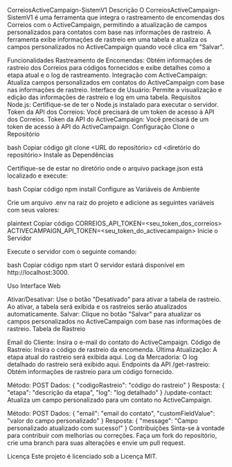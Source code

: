 CorreiosActiveCampaign-SistemV1
Descrição
O CorreiosActiveCampaign-SistemV1 é uma ferramenta que integra o rastreamento de encomendas dos Correios com o ActiveCampaign, permitindo a atualização de campos personalizados para contatos com base nas informações de rastreio. A ferramenta exibe informações de rastreio em uma tabela e atualiza os campos personalizados no ActiveCampaign quando você clica em "Salvar".

Funcionalidades
Rastreamento de Encomendas: Obtém informações de rastreio dos Correios para códigos fornecidos e exibe detalhes como a etapa atual e o log de rastreamento.
Integração com ActiveCampaign: Atualiza campos personalizados em contatos do ActiveCampaign com base nas informações de rastreio.
Interface de Usuário: Permite a visualização e edição das informações de rastreio e log em uma tabela.
Requisitos
Node.js: Certifique-se de ter o Node.js instalado para executar o servidor.
Token da API dos Correios: Você precisará de um token de acesso à API dos Correios.
Token da API do ActiveCampaign: Você precisará de um token de acesso à API do ActiveCampaign.
Configuração
Clone o Repositório

bash
Copiar código
git clone <URL do repositório>
cd <diretório do repositório>
Instale as Dependências

Certifique-se de estar no diretório onde o arquivo package.json está localizado e execute:

bash
Copiar código
npm install
Configure as Variáveis de Ambiente

Crie um arquivo .env na raiz do projeto e adicione as seguintes variáveis com seus valores:

plaintext
Copiar código
CORREIOS_API_TOKEN=<seu_token_dos_correios>
ACTIVECAMPAIGN_API_TOKEN=<seu_token_do_activecampaign>
Inicie o Servidor

Execute o servidor com o seguinte comando:

bash
Copiar código
npm start
O servidor estará disponível em http://localhost:3000.

Uso
Interface Web

Ativar/Desativar: Use o botão "Desativado" para ativar a tabela de rastreio. Ao ativar, a tabela será exibida e os rastreios serão atualizados automaticamente.
Salvar: Clique no botão "Salvar" para atualizar os campos personalizados no ActiveCampaign com base nas informações de rastreio.
Tabela de Rastreio

Email do Cliente: Insira o e-mail do contato do ActiveCampaign.
Código de Rastreio: Insira o código de rastreio da encomenda.
Última Atualização: A etapa atual do rastreio será exibida aqui.
Log da Mercadoria: O log detalhado do rastreio será exibido aqui.
Endpoints da API
/get-rastreio: Obtém informações de rastreio para um código fornecido.

Método: POST
Dados: { "codigoRastreio": "código do rastreio" }
Resposta: { "etapa": "descrição da etapa", "log": "log detalhado" }
/update-contact: Atualiza um campo personalizado para um contato no ActiveCampaign.

Método: POST
Dados: { "email": "email do contato", "customFieldValue": "valor do campo personalizado" }
Resposta: { "message": "Campo personalizado atualizado com sucesso!" }
Contribuições
Sinta-se à vontade para contribuir com melhorias ou correções. Faça um fork do repositório, crie uma branch para suas alterações e envie um pull request.

Licença
Este projeto é licenciado sob a Licença MIT.

